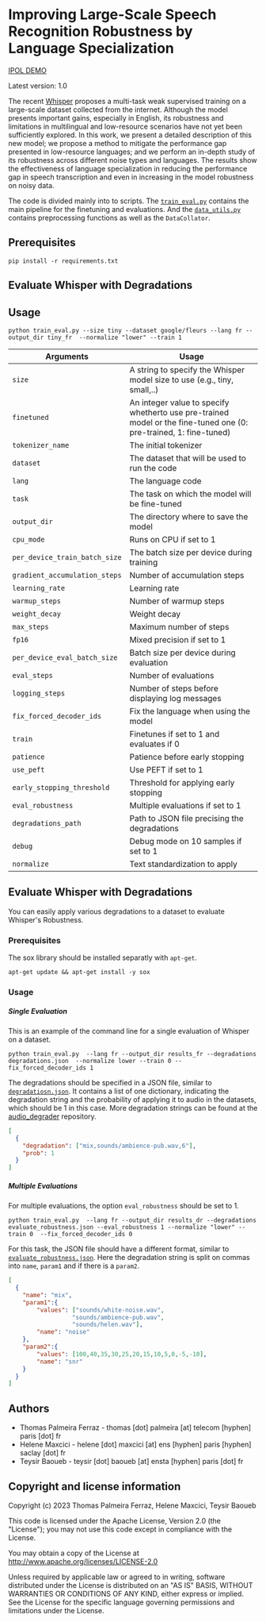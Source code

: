 # Improving Large-Scale Speech Recognition Robustness by Language Specialization

[IPOL DEMO](https://ipolcore.ipol.im/demo/clientApp/demo.html?id=77777000393)

Latest version: 1.0

The recent [Whisper](https://github.com/openai/whisper/discussions/654) proposes a multi-task weak supervised training on a large-scale dataset collected from the internet. Although the model presents important gains, especially in English, its robustness and limitations in multilingual and low-resource scenarios have not yet been sufficiently explored. In this work, we present a detailed description of this new model; we propose a method to mitigate the performance gap presented in low-resource languages; and we perform an in-depth study of its robustness across different noise types and languages. The results show the effectiveness of language specialization in reducing the performance gap in speech transcription and even in increasing in the model robustness on noisy data.

The code is divided mainly into to scripts. The [`train_eval.py`](https://github.com/thomas-ferraz/Whisper-Robustness/blob/main/train_eval.py) contains the main pipeline for the finetuning and evaluations. And the [`data_utils.py`](https://github.com/thomas-ferraz/Whisper-Robustness/blob/main/data_utils.py) contains preprocessing functions as well as the `DataCollator`.

## Prerequisites
```
pip install -r requirements.txt
```
## Evaluate Whisper with Degradations
##  Usage
```
python train_eval.py --size tiny --dataset google/fleurs --lang fr --output_dir tiny_fr  --normalize "lower" --train 1 
```
|Arguments| Usage                        |
|---------------|------------------------------|
| `size`          | A string to specify the Whisper model size to use (e.g., tiny, small,..) |
| `finetuned`     | An integer value to specify whetherto use pre-trained model or the fine-tuned one (0: pre-trained, 1: fine-tuned)|
| `tokenizer_name`     | The initial tokenizer |
| `dataset`     | The dataset that will be used to run the code |
| `lang`     | The language code |
| `task`     | The task on which the model will be fine-tuned|
| `output_dir`     | The directory where to save the model |
| `cpu_mode`     | Runs on CPU if set to 1|
| `per_device_train_batch_size`     | The batch size per device during training|
| `gradient_accumulation_steps`     | Number of accumulation steps|
| `learning_rate`     | Learning rate |
| `warmup_steps`     | Number of warmup steps |
| `weight_decay`     | Weight decay |
| `max_steps`     | Maximum number of steps |
| `fp16`     |  Mixed precision if set to 1|
| `per_device_eval_batch_size` | Batch size per device during evaluation|
| `eval_steps`     | Number of evaluations |
| `logging_steps`     | Number of steps before displaying log messages |
| `fix_forced_decoder_ids`     | Fix the language when using the model|
| `train`     | Finetunes if set to 1 and evaluates if 0|
| `patience`     | Patience before early stopping|
| `use_peft`     | Use PEFT if  set to 1 |
| `early_stopping_threshold`     | Threshold for applying early stopping|
| `eval_robustness`     | Multiple evaluations if set to 1 |
| `degradations_path`     | Path to JSON file precising the degradations |
| `debug`     | Debug mode on 10 samples if set to 1|
| `normalize`     | Text standardization to apply  |

## Evaluate Whisper with Degradations
You can easily apply various degradations to a dataset to evaluate Whisper's Robustness.

### Prerequisites
The sox library should be installed separatly with `apt-get`.
```
apt-get update && apt-get install -y sox
```
### Usage
##### Single Evaluation
This is an example of the command line for a single evaluation of Whisper on a dataset.
```
python train_eval.py  --lang fr --output_dir results_fr --degradations degradations.json  --normalize lower --train 0 --fix_forced_decoder_ids 1
```
The degradations should be specified in a JSON file, similar to [`degradatiosn.json`](https://github.com/thomas-ferraz/Whisper-Robustness/blob/main/degradations.json). It contains a list of one dictionary, indicating the degradation string and the probability of applying it to audio in the datasets, which should be 1 in this case. More degradation strings can be found at the [audio_degrader](https://github.com/emilio-molina/audio_degrader) repository.
```json
[
  {
    "degradation": ["mix,sounds/ambience-pub.wav,6"],
    "prob": 1
  }
]
```
##### Multiple Evaluations
For multiple evaluations, the option `eval_robustness` should be set to 1.
```
python train_eval.py  --lang fr --output_dir results_dr --degradations evaluate_robustness.json --eval_robustness 1 --normalize "lower" --train 0  --fix_forced_decoder_ids 0
```
For this task, the JSON file should have a different format, similar to [`evaluate_robustness.json`](https://github.com/thomas-ferraz/Whisper-Robustness/blob/main/evaluate_robustness.json). Here the degradation string is split on commas into `name`, `param1` and if there is a `param2`.  
```json
[
  {
    "name": "mix",
    "param1":{
        "values": ["sounds/white-noise.wav",
                  "sounds/ambience-pub.wav", 
                  "sounds/helen.wav"],
        "name": "noise"
    },
    "param2":{
        "values": [100,40,35,30,25,20,15,10,5,0,-5,-10],
        "name": "snr"
    }
  }
]
```
## Authors
- Thomas Palmeira Ferraz - thomas [dot] palmeira [at] telecom [hyphen] paris [dot] fr
- Helene Maxcici - helene [dot] maxcici [at] ens [hyphen] paris [hyphen] saclay [dot] fr
- Teysir Baoueb - teysir [dot] baoueb [at] ensta [hyphen] paris [dot] fr

## Copyright and license information
Copyright (c) 2023 Thomas Palmeira Ferraz, Helene Maxcici, Teysir Baoueb

This code is licensed under the Apache License, Version 2.0 (the "License"); you may not use this code except in compliance with the License.

You may obtain a copy of the License at http://www.apache.org/licenses/LICENSE-2.0

Unless required by applicable law or agreed to in writing, software distributed under the License is distributed on an "AS IS" BASIS, WITHOUT WARRANTIES OR CONDITIONS OF ANY KIND, either express or implied. See the License for the specific language governing permissions and limitations under the License.

